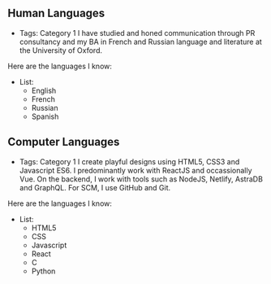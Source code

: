 ## Human Languages
- Tags: Category 1
I have studied and honed communication through PR consultancy and my BA in French and Russian language and literature at the University of Oxford.

Here are the languages I know:
- List:
  - English
  - French
  - Russian
  - Spanish

## Computer Languages
- Tags: Category 1
I create playful designs using HTML5, CSS3 and Javascript ES6.
I predominantly work with ReactJS and occassionally Vue.
On the backend, I work with tools such as NodeJS, Netlify, AstraDB and GraphQL.
For SCM, I use GitHub and Git.

Here are the languages I know:
- List:
  - HTML5
  - CSS
  - Javascript
  - React
  - C
  - Python